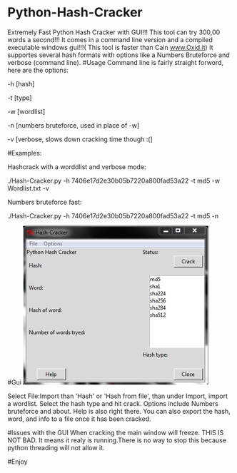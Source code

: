 # Python-Hash-Cracker
Extremely Fast Python Hash Cracker with GUI!!! This tool can try 300,00 words a second!!! It comes in a command line version and a compiled executable windows gui!!!( This tool is faster than Cain www.Oxid.it)
It supportes several hash formats with options like a Numbers Bruteforce and verbose (command line).
#Usage
Command line is fairly straight forword, here are the options:

-h [hash]

-t [type]

-w [wordlist]

-n [numbers bruteforce, used in place of -w]

-v [verbose, slows down cracking time though :(]

#Examples:

Hashcrack with a worddlist and verbose mode:

./Hash-Cracker.py -h 7406e17d2e30b05b7220a800fad53a22 -t md5 -w Wordlist.txt -v

Numbers bruteforce fast:

./Hash-Cracker.py -h 7406e17d2e30b05b7220a800fad53a22 -t md5 -n

#Gui
![Alt text](img.JPG?raw=true "Screenshot")

Select File:Import than 'Hash' or 'Hash from file', than under Import, import a wordlist. Select the hash type and hit crack.
Options include Numbers bruteforce and about. Help is also right there. You can also export the hash, word, and info to a file once it has been cracked.

#Issues with the GUI
When cracking the main window will freeze. THIS IS NOT BAD. It means it realy is running.There is no way to stop this because python threading will not allow it.

#Enjoy
